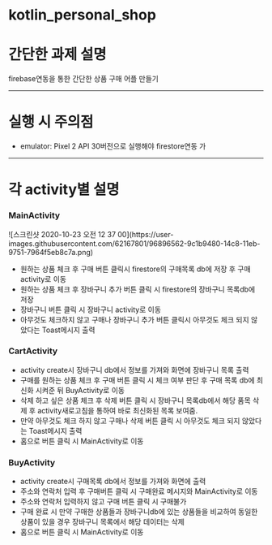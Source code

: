 # kotlin_personal_shop
<h1>간단한 과제 설명</h1>
<p>firebase연동을 통한 간단한 상품 구매 어플 만들기</p>
<hr>
<h1>실행 시 주의점</h1>
<ul>
    <li>emulator: Pixel 2 API 30버전으로 실행해야 firestore연동 가</li>
</ul>
<hr>
<h1>각 activity별 설명</h1>
<h3>MainActivity</h3>
![스크린샷 2020-10-23 오전 12 37 00](https://user-images.githubusercontent.com/62167801/96896562-9c1b9480-14c8-11eb-9751-7964f5eb8c7a.png)
<ul>
    <li>원하는 상품 체크 후 구매 버튼 클릭시 firestore의 구매목록 db에 저장 후 구매 activity로 이동</li>
    <li>원하는 상품 체크 후 장바구니 추가 버튼 클릭 시
        firestore의 장바구니 목록db에 저장</li>
    <li>장바구니 버튼 클릭 시 장바구니 activity로 이동</li>
    <li>아무것도 체크하지 않고 구매나 장바구니 추가 버튼 클릭시 아무것도 체크 되지 않았다는
    Toast메시지 출력</li>
</ul>
<h3>CartActivity</h3>

<ul>
    <li>activity create시 장바구니 db에서 정보를 가져와 화면에 장바구니 목록 출력</li>

   <li>구매를 원하는 상품 체크 후 구매 버튼 클릭 시 체크 여부 판단 후
        구매 목록 db에 최신화 시켜준 뒤 BuyActivity로 이동</li>
    <li>삭제 하고 싶은 상품 체크 후 삭제 버튼 클릭 시 장바구니 목록db에서 해당 품목
    삭제 후 activity새로고침을 통하여 바로 최신화된 목록 보여줌.</li>
    <li>만약 아무것도 체크 하지 않고 구매나 삭제 버튼 클릭 시 아무것도 체크 되지 않았다는 Toast메시지 출력</li>
    <li>홈으로 버튼 클릭 시 MainActivity로 이동</li>
</ul>

<h3>BuyActivity</h3>

<ul>
    <li>activity create시 구매목록 db에서 정보를 가져와 화면에 출력</li>

   <li>주소와 연락처 입력 후 구매버튼 클릭 시 구매완료 메시지와 MainActivity로 이동
        </li>
    <li>주소와 연락처 입력하지 않고 구매 버튼 클릭 시 구매불가</li>
    <li>구매 완료 시 만약 구매한 상품들과 장바구니db에 있는 상품들을 비교하여 동일한 상품이
        있을 경우 장바구니 목록에서 해당 데이터는 삭제
        </li>

   <li>홈으로 버튼 클릭 시 MainActivity로 이동</li>
</ul>

